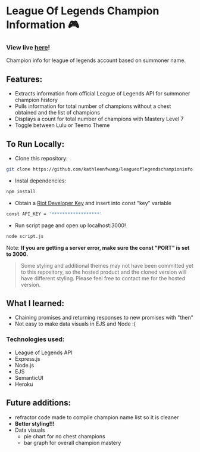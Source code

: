 

# League Of Legends Champion Information :video_game:
### View live [here](https://lolchampioninfo.herokuapp.com/)!
Champion info for league of legends account based on summoner name. 

## Features: 
- Extracts information from official League of Legends API for summoner champion history 
- Pulls information for total number of champions without a chest obtained and the list of champions 
- Displays a count for total number of champions with Mastery Level 7
- Toggle between Lulu or Teemo Theme 
  
## To Run Locally: 
- Clone this repository: 
```sh
git clone https://github.com/kathleenfwang/leagueoflegendschampioninfo.git
```
- Instal dependencies:  
```sh
npm install
```
- Obtain a [Riot Developer Key](https://developer.riotgames.com/) and insert into const "key" variable 
```sh
const API_KEY = '******************'
```
- Run script page and open up localhost:3000!
```sh
node script.js
```
Note: **If you are getting a server error, make sure the const "PORT" is set to 3000.**

> Some styling and additional themes may not have been committed yet to this repository, so the hosted product and the cloned version will have different styling. Please feel free to contact me for the hosted version. 

## What I learned: 
- Chaining promises and returning responses to new promises with "then"
- Not easy to make data visuals in EJS and Node :( 
 

### Technologies used: 
- League of Legends API 
- Express.js  
- Node.js 
- EJS 
- SemanticUI 
- Heroku 

## Future additions: 
- refractor code made to compile champion name list so it is cleaner  
- **Better styling!!!**
- Data visuals 
  - pie chart for no chest champions
  - bar graph for overall champion mastery 
 
